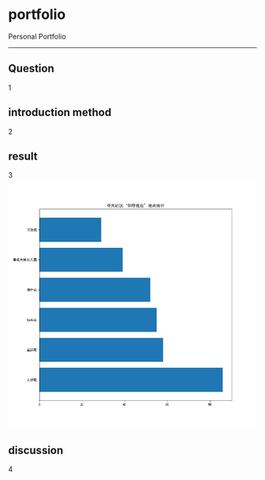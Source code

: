 # portfolio
Personal Portfolio
<hr>


## Question
1
## introduction method
2
## result
3 [![123!](./柱状图.png)](https://dfjoafjdi.github.io/portfolio/map.html)
## discussion
4
